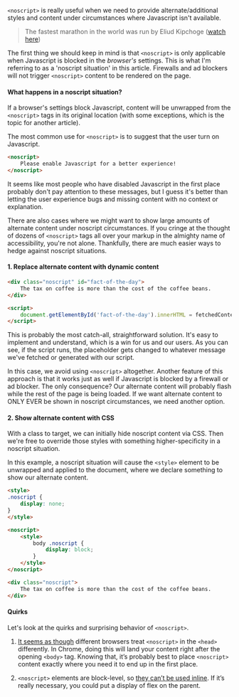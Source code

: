 <meta name="categories" content="javascript, html, accessibility" />
<meta name="media" content="/_assets/media/no.jpg" />

`<noscript>` is really useful when we need to provide alternate/additional styles and content under circumstances where Javascript isn't available.

> The fastest marathon in the world was run by Eliud Kipchoge ([watch here](https://www.youtube.com/watch?v=A73HQwEct-o))

The first thing we should keep in mind is that `<noscript>` is only applicable when Javascript is blocked in the *browser's* settings. This is what I'm referring to as a 'noscript situation' in this article.  Firewalls and ad blockers will not trigger `<noscript>` content to be rendered on the page.


#### What happens in a noscript situation?

If a browser's settings block Javascript, content will be unwrapped from the `<noscript>` tags in its original location (with some exceptions, which is the topic for another article).

The most common use for `<noscript>` is to suggest that the user turn on Javascript.

```html
<noscript>
    Please enable Javascript for a better experience!
</noscript>
```

It seems like most people who have disabled Javascript in the first place probably don't pay attention to these messages, but I guess it's better than letting the user experience bugs and missing content with no context or explanation.

There are also cases where we might want to show large amounts of alternate content under noscript circumstances. If you cringe at the thought of dozens of `<noscript>` tags all over your markup in the almighty name of accessibility, you're not alone. Thankfully, there are much easier ways to hedge against noscript situations.


#### 1. Replace alternate content with dynamic content

```html
<div class="noscript" id="fact-of-the-day">
    The tax on coffee is more than the cost of the coffee beans.
</div>

<script>
    document.getElementById('fact-of-the-day').innerHTML = fetchedContentOrSomething;
</script>
```

This is probably the most catch-all, straightforward solution. It's easy to implement and understand, which is a win for us and our users. As you can see, if the script runs, the placeholder gets changed to whatever message we've fetched or generated with our script.

In this case, we avoid using `<noscript>` altogether. Another feature of this approach is that it works just as well if Javascript is blocked by a firewall or ad blocker. The only consequence? Our alternate content will probably flash while the rest of the page is being loaded. If we want alternate content to ONLY EVER be shown in noscript circumstances, we need another option.


#### 2. Show alternate content with CSS

With a class to target, we can initially hide noscript content via CSS. Then we're free to override those styles with something higher-specificity in a noscript situation.

In this example, a noscript situation will cause the `<style>` element to be unwrapped and applied to the document, where we declare something to show our alternate content.

```html
<style>
.noscript {
    display: none;
}
</style>

<noscript>
    <style>
        body .noscript {
            display: block;
        }
    </style>
</noscript>

<div class="noscript">
    The tax on coffee is more than the cost of the coffee beans.
</div>
```

#### Quirks

Let's look at the quirks and surprising behavior of `<noscript>`.

1. [It seems as though](https://ohgm.co.uk/breaking-head-quietly/) different browsers treat `<noscript>` in the `<head>` differently. In Chrome, doing this will land your content right after the opening `<body>` tag. Knowing that, it’s probably best to place `<noscript>` content exactly where you need it to end up in the first place.

2. `<noscript>` elements are block-level, so [they can’t be used inline](https://htmlparser.info/parser/#noscript). If it’s really necessary, you could put a display of flex on the parent.